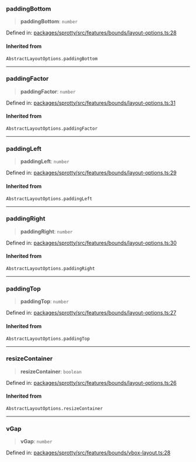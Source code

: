
### paddingBottom

> **paddingBottom**: `number`

Defined in: [packages/sprotty/src/features/bounds/layout-options.ts:28](https://github.com/eclipse-sprotty/sprotty/blob/f9b2433481cc27a1ac0c92d525a92039ae7f6c76/packages/sprotty/src/features/bounds/layout-options.ts#L28)

#### Inherited from

`AbstractLayoutOptions.paddingBottom`

***

### paddingFactor

> **paddingFactor**: `number`

Defined in: [packages/sprotty/src/features/bounds/layout-options.ts:31](https://github.com/eclipse-sprotty/sprotty/blob/f9b2433481cc27a1ac0c92d525a92039ae7f6c76/packages/sprotty/src/features/bounds/layout-options.ts#L31)

#### Inherited from

`AbstractLayoutOptions.paddingFactor`

***

### paddingLeft

> **paddingLeft**: `number`

Defined in: [packages/sprotty/src/features/bounds/layout-options.ts:29](https://github.com/eclipse-sprotty/sprotty/blob/f9b2433481cc27a1ac0c92d525a92039ae7f6c76/packages/sprotty/src/features/bounds/layout-options.ts#L29)

#### Inherited from

`AbstractLayoutOptions.paddingLeft`

***

### paddingRight

> **paddingRight**: `number`

Defined in: [packages/sprotty/src/features/bounds/layout-options.ts:30](https://github.com/eclipse-sprotty/sprotty/blob/f9b2433481cc27a1ac0c92d525a92039ae7f6c76/packages/sprotty/src/features/bounds/layout-options.ts#L30)

#### Inherited from

`AbstractLayoutOptions.paddingRight`

***

### paddingTop

> **paddingTop**: `number`

Defined in: [packages/sprotty/src/features/bounds/layout-options.ts:27](https://github.com/eclipse-sprotty/sprotty/blob/f9b2433481cc27a1ac0c92d525a92039ae7f6c76/packages/sprotty/src/features/bounds/layout-options.ts#L27)

#### Inherited from

`AbstractLayoutOptions.paddingTop`

***

### resizeContainer

> **resizeContainer**: `boolean`

Defined in: [packages/sprotty/src/features/bounds/layout-options.ts:26](https://github.com/eclipse-sprotty/sprotty/blob/f9b2433481cc27a1ac0c92d525a92039ae7f6c76/packages/sprotty/src/features/bounds/layout-options.ts#L26)

#### Inherited from

`AbstractLayoutOptions.resizeContainer`

***

### vGap

> **vGap**: `number`

Defined in: [packages/sprotty/src/features/bounds/vbox-layout.ts:28](https://github.com/eclipse-sprotty/sprotty/blob/f9b2433481cc27a1ac0c92d525a92039ae7f6c76/packages/sprotty/src/features/bounds/vbox-layout.ts#L28)
